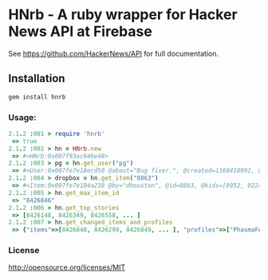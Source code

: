 # HNrb - A ruby wrapper for Hacker News API at Firebase

See https://github.com/HackerNews/API for full documentation.

## Installation

```sh
gem install hnrb 
```

### Usage:

```rb
2.1.2 :001 > require 'hnrb'
 => true
2.1.2 :002 > hn = HNrb.new
 => #<HNrb:0x007f93ac846e48>
2.1.2 :003 > pg = hn.get_user("pg")
 => #<User:0x007fe7e18ecd50 @about="Bug fixer.", @created=1160418092, @delay=2, @id="pg", @karma=155040, @submitted=[7494555, 7494520, 7494119, .. ]>
2.1.2 :004 > dropbox = hn.get_item("8863")
 => #<Item:0x007fe7e104a238 @by="dhouston", @id=8863, @kids=[8952, 9224, ... ], @score=111, @time=1175714200, @title="My YC app: Dropbox - Throw away your USB drive", @type="story", @url="http://www.getdropbox.com/u/2/screencast.html">
2.1.2 :005 > hn.get_max_item_id
 => "8426846"
2.1.2 :006 > hn.get_top_stories
 => [8426148, 8426349, 8426558, ... ]
2.1.2 :007 > hn.get_changed_items_and_profiles
 => {"items"=>[8426848, 8426299, 8426849, ... ], "profiles"=>["PhasmaFelis", "roldie", "Chirael", ... ]}
```

### License

http://opensource.org/licenses/MIT
